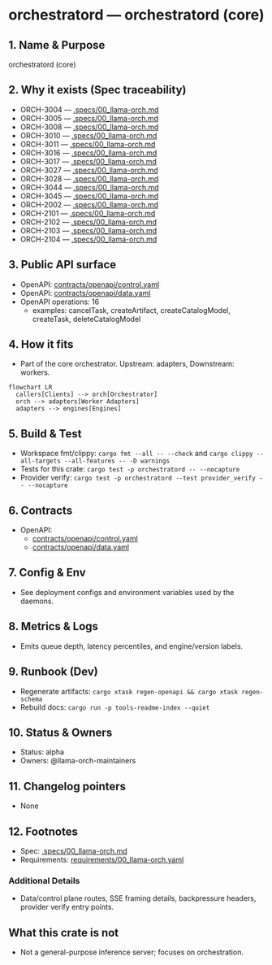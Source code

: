 # orchestratord — orchestratord (core)

## 1. Name & Purpose

orchestratord (core)

## 2. Why it exists (Spec traceability)

- ORCH-3004 — [.specs/00_llama-orch.md](../../.specs/00_llama-orch.md#orch-3004)
- ORCH-3005 — [.specs/00_llama-orch.md](../../.specs/00_llama-orch.md#orch-3005)
- ORCH-3008 — [.specs/00_llama-orch.md](../../.specs/00_llama-orch.md#orch-3008)
- ORCH-3010 — [.specs/00_llama-orch.md](../../.specs/00_llama-orch.md#orch-3010)
- ORCH-3011 — [.specs/00_llama-orch.md](../../.specs/00_llama-orch.md#orch-3011)
- ORCH-3016 — [.specs/00_llama-orch.md](../../.specs/00_llama-orch.md#orch-3016)
- ORCH-3017 — [.specs/00_llama-orch.md](../../.specs/00_llama-orch.md#orch-3017)
- ORCH-3027 — [.specs/00_llama-orch.md](../../.specs/00_llama-orch.md#orch-3027)
- ORCH-3028 — [.specs/00_llama-orch.md](../../.specs/00_llama-orch.md#orch-3028)
- ORCH-3044 — [.specs/00_llama-orch.md](../../.specs/00_llama-orch.md#orch-3044)
- ORCH-3045 — [.specs/00_llama-orch.md](../../.specs/00_llama-orch.md#orch-3045)
- ORCH-2002 — [.specs/00_llama-orch.md](../../.specs/00_llama-orch.md#orch-2002)
- ORCH-2101 — [.specs/00_llama-orch.md](../../.specs/00_llama-orch.md#orch-2101)
- ORCH-2102 — [.specs/00_llama-orch.md](../../.specs/00_llama-orch.md#orch-2102)
- ORCH-2103 — [.specs/00_llama-orch.md](../../.specs/00_llama-orch.md#orch-2103)
- ORCH-2104 — [.specs/00_llama-orch.md](../../.specs/00_llama-orch.md#orch-2104)


## 3. Public API surface

- OpenAPI: [contracts/openapi/control.yaml](../../contracts/openapi/control.yaml)
- OpenAPI: [contracts/openapi/data.yaml](../../contracts/openapi/data.yaml)
- OpenAPI operations: 16
  - examples: cancelTask, createArtifact, createCatalogModel, createTask, deleteCatalogModel


## 4. How it fits

- Part of the core orchestrator. Upstream: adapters, Downstream: workers.

```mermaid
flowchart LR
  callers[Clients] --> orch[Orchestrator]
  orch --> adapters[Worker Adapters]
  adapters --> engines[Engines]
```

## 5. Build & Test

- Workspace fmt/clippy: `cargo fmt --all -- --check` and `cargo clippy --all-targets --all-features
-- -D warnings`
- Tests for this crate: `cargo test -p orchestratord -- --nocapture`
- Provider verify: `cargo test -p orchestratord --test provider_verify -- --nocapture`


## 6. Contracts

- OpenAPI:
  - [contracts/openapi/control.yaml](../../contracts/openapi/control.yaml)
  - [contracts/openapi/data.yaml](../../contracts/openapi/data.yaml)


## 7. Config & Env

- See deployment configs and environment variables used by the daemons.

## 8. Metrics & Logs

- Emits queue depth, latency percentiles, and engine/version labels.

## 9. Runbook (Dev)

- Regenerate artifacts: `cargo xtask regen-openapi && cargo xtask regen-schema`
- Rebuild docs: `cargo run -p tools-readme-index --quiet`


## 10. Status & Owners

- Status: alpha
- Owners: @llama-orch-maintainers

## 11. Changelog pointers

- None

## 12. Footnotes

- Spec: [.specs/00_llama-orch.md](../../.specs/00_llama-orch.md)
- Requirements: [requirements/00_llama-orch.yaml](../../requirements/00_llama-orch.yaml)

### Additional Details
- Data/control plane routes, SSE framing details, backpressure headers, provider verify entry
points.


## What this crate is not

- Not a general-purpose inference server; focuses on orchestration.
